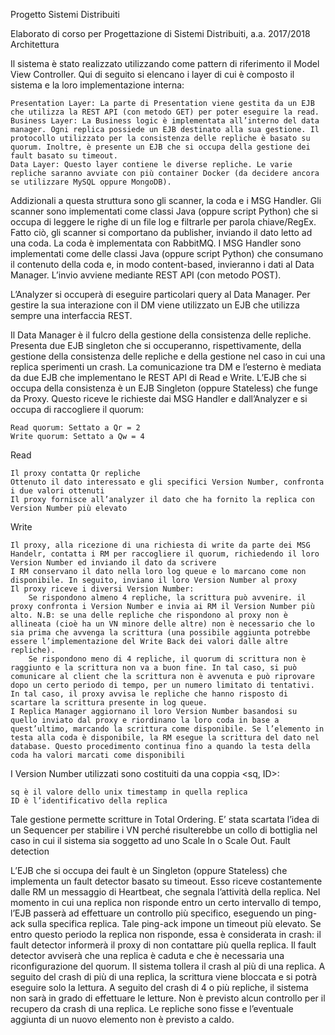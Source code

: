 
Progetto Sistemi Distribuiti

Elaborato di corso per Progettazione di Sistemi Distribuiti, a.a. 2017/2018
Architettura

Il sistema è stato realizzato utilizzando come pattern di riferimento il Model View Controller. Qui di seguito si elencano i layer di cui è composto il sistema e la loro implementazione interna:

    Presentation Layer: La parte di Presentation viene gestita da un EJB che utilizza la REST API (con metodo GET) per poter eseguire la read.
    Business Layer: La Business logic è implementata all’interno del data manager. Ogni replica possiede un EJB destinato alla sua gestione. Il protocollo utilizzato per la consistenza delle repliche è basato su quorum. Inoltre, è presente un EJB che si occupa della gestione dei fault basato su timeout.
    Data Layer: Questo layer contiene le diverse repliche. Le varie repliche saranno avviate con più container Docker (da decidere ancora se utilizzare MySQL oppure MongoDB).

Addizionali a questa struttura sono gli scanner, la coda e i MSG Handler. Gli scanner sono implementati come classi Java (oppure script Python) che si occupa di leggere le righe di un file log e filtrarle per parola chiave/RegEx. Fatto ciò, gli scanner si comportano da publisher, inviando il dato letto ad una coda. La coda è implementata con RabbitMQ. I MSG Handler sono implementati come delle classi Java (oppure script Python) che consumano il contenuto della coda e, in modo content-based, invieranno i dati al Data Manager. L’invio avviene mediante REST API (con metodo POST).

L’Analyzer si occuperà di eseguire particolari query al Data Manager. Per gestire la sua interazione con il DM viene utilizzato un EJB che utilizza sempre una interfaccia REST.

Il Data Manager è il fulcro della gestione della consistenza delle repliche. Presenta due EJB singleton che si occuperanno, rispettivamente, della gestione della consistenza delle repliche e della gestione nel caso in cui una replica sperimenti un crash. La comunicazione tra DM e l’esterno è mediata da due EJB che implementano le REST API di Read e Write. L’EJB che si occupa della consistenza è un EJB Singleton (oppure Stateless) che funge da Proxy. Questo riceve le richieste dai MSG Handler e dall’Analyzer e si occupa di raccogliere il quorum:

    Read quorum: Settato a Qr = 2
    Write quorum: Settato a Qw = 4

Read

    Il proxy contatta Qr repliche
    Ottenuto il dato interessato e gli specifici Version Number, confronta i due valori ottenuti
    Il proxy fornisce all’analyzer il dato che ha fornito la replica con Version Number più elevato

Write

    Il proxy, alla ricezione di una richiesta di write da parte dei MSG Handelr, contatta i RM per raccogliere il quorum, richiedendo il loro Version Number ed inviando il dato da scrivere
    I RM conservano il dato nella loro log queue e lo marcano come non disponibile. In seguito, inviano il loro Version Number al proxy
    Il proxy riceve i diversi Version Number:
        Se rispondono almeno 4 repliche, la scrittura può avvenire. il proxy confronta i Version Number e invia ai RM il Version Number più alto. N.B: se una delle repliche che rispondono al proxy non è allineata (cioè ha un VN minore delle altre) non è necessario che lo sia prima che avvenga la scrittura (una possibile aggiunta potrebbe essere l’implementazione del Write Back dei valori dalle altre repliche).
        Se rispondono meno di 4 repliche, il quorum di scrittura non è raggiunto e la scrittura non va a buon fine. In tal caso, si può comunicare al client che la scrittura non è avvenuta e può riprovare dopo un certo periodo di tempo, per un numero limitato di tentativi. In tal caso, il proxy avvisa le repliche che hanno risposto di scartare la scrittura presente in log queue.
    I Replica Manager aggiornano il loro Version Number basandosi su quello inviato dal proxy e riordinano la loro coda in base a quest’ultimo, marcando la scrittura come disponibile. Se l’elemento in testa alla coda è disponibile, la RM esegue la scrittura del dato nel database. Questo procedimento continua fino a quando la testa della coda ha valori marcati come disponibili

I Version Number utilizzati sono costituiti da una coppia <sq, ID>:

    sq è il valore dello unix timestamp in quella replica
    ID è l’identificativo della replica

Tale gestione permette scritture in Total Ordering. E’ stata scartata l’idea di un Sequencer per stabilire i VN perché risulterebbe un collo di bottiglia nel caso in cui il sistema sia soggetto ad uno Scale In o Scale Out.
Fault detection

L’EJB che si occupa dei fault è un Singleton (oppure Stateless) che implementa un fault detector basato su timeout. Esso riceve costantemente dalle RM un messaggio di Heartbeat, che segnala l’attività della replica. Nel momento in cui una replica non risponde entro un certo intervallo di tempo, l’EJB passerà ad effettuare un controllo più specifico, eseguendo un ping-ack sulla specifica replica. Tale ping-ack impone un timeout più elevato. Se entro questo periodo la replica non risponde, essa è considerata in crash: il fault detector informerà il proxy di non contattare più quella replica. Il fault detector avviserà che una replica è caduta e che è necessaria una riconfigurazione del quorum. Il sistema tollera il crash al più di una replica. A seguito del crash di più di una replica, la scrittura viene bloccata e si potrà eseguire solo la lettura. A seguito del crash di 4 o più repliche, il sistema non sarà in grado di effettuare le letture. Non è previsto alcun controllo per il recupero da crash di una replica. Le repliche sono fisse e l’eventuale aggiunta di un nuovo elemento non è previsto a caldo.
